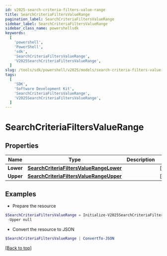 ```yaml
---
id: v2025-search-criteria-filters-value-range
title: SearchCriteriaFiltersValueRange
pagination_label: SearchCriteriaFiltersValueRange
sidebar_label: SearchCriteriaFiltersValueRange
sidebar_class_name: powershellsdk
keywords:
  [
    'powershell',
    'PowerShell',
    'sdk',
    'SearchCriteriaFiltersValueRange',
    'V2025SearchCriteriaFiltersValueRange',
  ]
slug: /tools/sdk/powershell/v2025/models/search-criteria-filters-value-range
tags:
  [
    'SDK',
    'Software Development Kit',
    'SearchCriteriaFiltersValueRange',
    'V2025SearchCriteriaFiltersValueRange',
  ]
---
```


# SearchCriteriaFiltersValueRange

## Properties

| Name | Type | Description | Notes |
| --- | --- | --- | --- |
| **Lower** | [**SearchCriteriaFiltersValueRangeLower**](search-criteria-filters-value-range-lower) |  | [optional] |
| **Upper** | [**SearchCriteriaFiltersValueRangeUpper**](search-criteria-filters-value-range-upper) |  | [optional] |

## Examples

- Prepare the resource

```powershell
$SearchCriteriaFiltersValueRange = Initialize-V2025SearchCriteriaFiltersValueRange  -Lower null `
 -Upper null
```

- Convert the resource to JSON

```powershell
$SearchCriteriaFiltersValueRange | ConvertTo-JSON
```

[[Back to top]](#)
